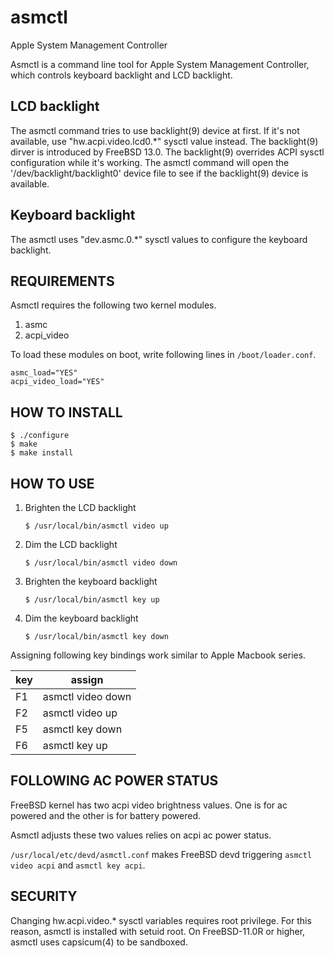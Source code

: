 # asmctl
Apple System Management Controller

Asmctl is a command line tool for Apple System Management Controller,
which controls keyboard backlight and LCD backlight.

## LCD backlight

The asmctl command tries to use backlight(9) device at first.
If it's not available, use "hw.acpi.video.lcd0.*" sysctl value instead.
The backlight(9) dirver is introduced by FreeBSD 13.0.
The backlight(9) overrides ACPI sysctl configuration while it's working.
The asmctl command will open the '/dev/backlight/backlight0' device file
to see if the backlight(9) device is available.

## Keyboard backlight

The asmctl uses "dev.asmc.0.*" sysctl values to configure the keyboard backlight.


## REQUIREMENTS

Asmctl requires the following two kernel modules.

 1. asmc
 1. acpi_video

To load these modules on boot,
write following lines in `/boot/loader.conf`.

```
asmc_load="YES"
acpi_video_load="YES"
```

## HOW TO INSTALL

```
$ ./configure
$ make
$ make install
```

## HOW TO USE

1. Brighten the LCD backlight

   ```
   $ /usr/local/bin/asmctl video up
   ```

2. Dim the LCD backlight

   ```
   $ /usr/local/bin/asmctl video down
   ```

3. Brighten the keyboard backlight

   ```
   $ /usr/local/bin/asmctl key up
   ```

4. Dim the keyboard backlight

   ```
   $ /usr/local/bin/asmctl key down
   ```

Assigning following key bindings work similar to Apple Macbook series.

| key |      assign       |
|-----|-------------------|
| F1  | asmctl video down |
| F2  | asmctl video up   |
| F5  | asmctl key down   |
| F6  | asmctl key up     |

## FOLLOWING AC POWER STATUS

FreeBSD kernel has two acpi video brightness values.
One is for ac powered and the other is for battery powered.

Asmctl adjusts these two values relies on acpi ac power status.

```/usr/local/etc/devd/asmctl.conf``` makes FreeBSD devd
triggering ```asmctl video acpi``` and ```asmctl key acpi```.

## SECURITY

Changing hw.acpi.video.* sysctl variables requires root privilege.
For this reason, asmctl is installed with setuid root.
On FreeBSD-11.0R or higher, asmctl uses capsicum(4) to be sandboxed.
